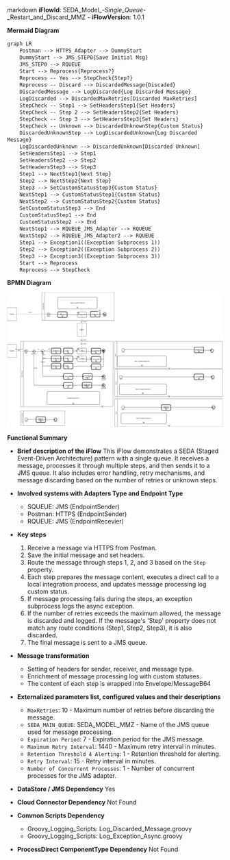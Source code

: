 markdown
**iFlowId**: SEDA_Model_-_Single_Queue_-_Restart_and_Discard_MMZ - **iFlowVersion**: 1.0.1

**Mermaid Diagram**
```mermaid
graph LR
    Postman --> HTTPS_Adapter --> DummyStart
    DummyStart --> JMS_STEP0{Save Initial Msg}
    JMS_STEP0 --> RQUEUE
    Start --> Reprocess{Reprocess?}
    Reprocess -- Yes --> StepCheck{Step?}
    Reprocess -- Discard --> DiscardedMessage{Discaded}
    DiscardedMessage --> LogDiscarded{Log Discarded Message}
    LogDiscarded --> DiscardedMaxRetries[Discarded MaxRetries]
    StepCheck -- Step1 --> SetHeadersStep1{Set Headers}
    StepCheck -- Step 2 --> SetHeadersStep2{Set Headers}
    StepCheck -- Step 3 --> SetHeadersStep3{Set Headers}
    StepCheck -- Unknown --> DiscardedUnknownStep{Custom Status}
    DiscardedUnknownStep --> LogDiscardedUnknown{Log Discarded Message}
    LogDiscardedUnknown --> DiscardedUnknown[Discarded Unknown]
    SetHeadersStep1 --> Step1
    SetHeadersStep2 --> Step2
    SetHeadersStep3 --> Step3
    Step1 --> NextStep1{Next Step}
    Step2 --> NextStep2{Next Step}
    Step3 --> SetCustomStatusStep3{Custom Status}
    NextStep1 --> CustomStatusStep1{Custom Status}
    NextStep2 --> CustomStatusStep2{Custom Status}
    SetCustomStatusStep3 --> End
    CustomStatusStep1 --> End
    CustomStatusStep2 --> End
    NextStep1 --> RQUEUE_JMS_Adapter --> RQUEUE
    NextStep2 --> RQUEUE_JMS_Adapter2 --> RQUEUE
    Step1 --> Exception1((Exception Subprocess 1))
    Step2 --> Exception2((Exception Subprocess 2))
    Step3 --> Exception3((Exception Subprocess 3))
    Start --> Reprocess
    Reprocess --> StepCheck
```
**BPMN Diagram**

![BPMN Diagram](./SEDA_Model_-_Single_Queue_-_Restart_and_Discard_MMZ-1.0.1.png "BPMN Diagram")

**Functional Summary**
- **Brief description of the iFlow**
  This iFlow demonstrates a SEDA (Staged Event-Driven Architecture) pattern with a single queue. It receives a message, processes it through multiple steps, and then sends it to a JMS queue.  It also includes error handling, retry mechanisms, and message discarding based on the number of retries or unknown steps.

- **Involved systems with Adapters Type and Endpoint Type**
  - SQUEUE: JMS (EndpointSender)
  - Postman: HTTPS (EndpointSender)
  - RQUEUE: JMS (EndpointRecevier)

- **Key steps**
  1. Receive a message via HTTPS from Postman.
  2. Save the initial message and set headers.
  3. Route the message through steps 1, 2, and 3 based on the `Step` property.
  4. Each step prepares the message content, executes a direct call to a local integration process, and updates message processing log custom status.
  5.  If message processing fails during the steps, an exception subprocess logs the async exception.
  6. If the number of retries exceeds the maximum allowed, the message is discarded and logged. If the message's 'Step' property does not match any route conditions (Step1, Step2, Step3), it is also discarded.
  7. The final message is sent to a JMS queue.

- **Message transformation**
  - Setting of headers for sender, receiver, and message type.
  - Enrichment of message processing log with custom statuses.
  - The content of each step is wrapped into Envelope/MessageB64

- **Externalized parameters list, configured values and their descriptions**
  - `MaxRetries`: 10 - Maximum number of retries before discarding the message.
  - `SEDA_MAIN_QUEUE`: SEDA_MODEL_MMZ - Name of the JMS queue used for message processing.
  - `Expiration Period`: 7 - Expiration period for the JMS message.
  - `Maximum Retry Interval`: 1440 - Maximum retry interval in minutes.
  - `Retention Threshold 4 Alerting`: 1 - Retention threshold for alerting.
  - `Retry Interval`: 15 - Retry interval in minutes.
  - `Number of Concurrent Processes`: 1 - Number of concurrent processes for the JMS adapter.

- **DataStore / JMS Dependency**
  Yes

- **Cloud Connector Dependency**
  Not Found

- **Common Scripts Dependency**
  - Groovy_Logging_Scripts: Log_Discarded_Message.groovy
  - Groovy_Logging_Scripts: Log_Exception_Async.groovy

- **ProcessDirect ComponentType Dependency**
  Not Found